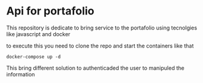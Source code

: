 # Api for portafolio

This repository is dedicate to bring service to the portafolio using tecnolgies like javascript and docker


to execute this you need to clone the repo and start the containers like that
```
docker-compose up -d
```


This bring different solution to authenticaded the user to manipuled the information
